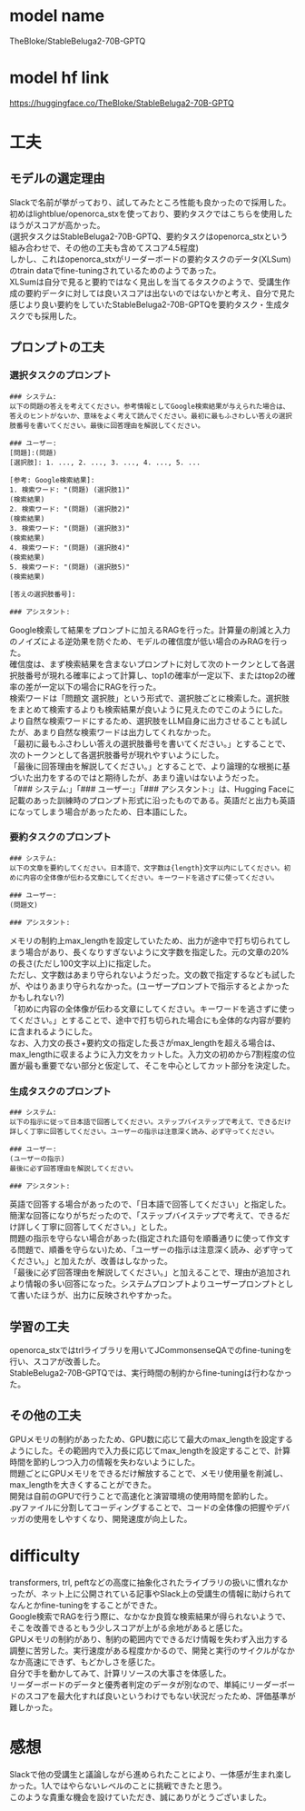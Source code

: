 # model name
TheBloke/StableBeluga2-70B-GPTQ

# model hf link
https://huggingface.co/TheBloke/StableBeluga2-70B-GPTQ

# 工夫

## モデルの選定理由
Slackで名前が挙がっており、試してみたところ性能も良かったので採用した。  
初めはlightblue/openorca_stxを使っており、要約タスクではこちらを使用したほうがスコアが高かった。  
(選択タスクはStableBeluga2-70B-GPTQ、要約タスクはopenorca_stxという組み合わせで、その他の工夫も含めてスコア4.5程度)  
しかし、これはopenorca_stxがリーダーボードの要約タスクのデータ(XLSum)のtrain dataでfine-tuningされているためのようであった。  
XLSumは自分で見ると要約ではなく見出しを当てるタスクのようで、受講生作成の要約データに対しては良いスコアは出ないのではないかと考え、自分で見た感じより良い要約をしていたStableBeluga2-70B-GPTQを要約タスク・生成タスクでも採用した。


## プロンプトの工夫

### 選択タスクのプロンプト
```
### システム:  
以下の問題の答えを考えてください。参考情報としてGoogle検索結果が与えられた場合は、答えのヒントがないか、意味をよく考えて読んでください。最初に最もふさわしい答えの選択肢番号を書いてください。最後に回答理由を解説してください。  

### ユーザー:  
[問題]:(問題)  
[選択肢]: 1. ..., 2. ..., 3. ..., 4. ..., 5. ...  

[参考: Google検索結果]:  
1. 検索ワード: "(問題) (選択肢1)"  
(検索結果)  
2. 検索ワード: "(問題) (選択肢2)"  
(検索結果)  
3. 検索ワード: "(問題) (選択肢3)"  
(検索結果)  
4. 検索ワード: "(問題) (選択肢4)"  
(検索結果)  
5. 検索ワード: "(問題) (選択肢5)"  
(検索結果)  

[答えの選択肢番号]:  

### アシスタント:  
```
Google検索して結果をプロンプトに加えるRAGを行った。計算量の削減と入力のノイズによる逆効果を防ぐため、モデルの確信度が低い場合のみRAGを行った。  
確信度は、まず検索結果を含まないプロンプトに対して次のトークンとして各選択肢番号が現れる確率によって計算し、top1の確率が一定以下、またはtop2の確率の差が一定以下の場合にRAGを行った。  
検索ワードは「問題文 選択肢」という形式で、選択肢ごとに検索した。選択肢をまとめて検索するよりも検索結果が良いように見えたのでこのようにした。  
より自然な検索ワードにするため、選択肢をLLM自身に出力させることも試したが、あまり自然な検索ワードは出力してくれなかった。  
「最初に最もふさわしい答えの選択肢番号を書いてください。」とすることで、次のトークンとして各選択肢番号が現れやすいようにした。  
「最後に回答理由を解説してください。」とすることで、より論理的な根拠に基づいた出力をするのではと期待したが、あまり違いはないようだった。  
「### システム:」「### ユーザー:」「### アシスタント:」は、Hugging Faceに記載のあった訓練時のプロンプト形式に沿ったものである。英語だと出力も英語になってしまう場合があったため、日本語にした。


### 要約タスクのプロンプト  
```
### システム:  
以下の文章を要約してください。日本語で、文字数は{length}文字以内にしてください。初めに内容の全体像が伝わる文章にしてください。キーワードを逃さずに使ってください。  

### ユーザー:  
(問題文)  

### アシスタント:  
```  
メモリの制約上max_lengthを設定していたため、出力が途中で打ち切られてしまう場合があり、長くなりすぎないように文字数を指定した。元の文章の20%の長さ(ただし100文字以上)に指定した。  
ただし、文字数はあまり守られないようだった。文の数で指定するなども試したが、やはりあまり守られなかった。(ユーザープロンプトで指示するとよかったかもしれない?)  
「初めに内容の全体像が伝わる文章にしてください。キーワードを逃さずに使ってください。」とすることで、途中で打ち切られた場合にも全体的な内容が要約に含まれるようにした。  
なお、入力文の長さ+要約文の指定した長さがmax_lengthを超える場合は、max_lengthに収まるように入力文をカットした。入力文の初めから7割程度の位置が最も重要でない部分と仮定して、そこを中心としてカット部分を決定した。


### 生成タスクのプロンプト  
```  
### システム:  
以下の指示に従って日本語で回答してください。ステップバイステップで考えて、できるだけ詳しく丁寧に回答してください。ユーザーの指示は注意深く読み、必ず守ってください。  

### ユーザー:  
(ユーザーの指示)  
最後に必ず回答理由を解説してください。  

### アシスタント:  
```  
英語で回答する場合があったので、「日本語で回答してください」と指定した。  
簡潔な回答になりがちだったので、「ステップバイステップで考えて、できるだけ詳しく丁寧に回答してください。」とした。  
問題の指示を守らない場合があった(指定された語句を順番通りに使って作文する問題で、順番を守らない)ため、「ユーザーの指示は注意深く読み、必ず守ってください。」と加えたが、改善はしなかった。  
「最後に必ず回答理由を解説してください。」と加えることで、理由が追加されより情報の多い回答になった。システムプロンプトよりユーザープロンプトとして書いたほうが、出力に反映されやすかった。


## 学習の工夫
openorca_stxではtrlライブラリを用いてJCommonsenseQAでのfine-tuningを行い、スコアが改善した。  
StableBeluga2-70B-GPTQでは、実行時間の制約からfine-tuningは行わなかった。


## その他の工夫
GPUメモリの制約があったため、GPU数に応じて最大のmax_lengthを設定するようにした。その範囲内で入力長に応じてmax_lengthを設定することで、計算時間を節約しつつ入力の情報を失わないようにした。  
問題ごとにGPUメモリをできるだけ解放することで、メモリ使用量を削減し、max_lengthを大きくすることができた。  
開発は自前のGPUで行うことで高速化と演習環境の使用時間を節約した。  
.pyファイルに分割してコーディングすることで、コードの全体像の把握やデバッガの使用をしやすくなり、開発速度が向上した。


# difficulty
transformers, trl, peftなどの高度に抽象化されたライブラリの扱いに慣れなかったが、ネット上に公開されている記事やSlack上の受講生の情報に助けられてなんとかfine-tuningをすることができた。  
Google検索でRAGを行う際に、なかなか良質な検索結果が得られないようで、そこを改善できるともう少しスコアが上がる余地があると感じた。  
GPUメモリの制約があり、制約の範囲内でできるだけ情報を失わず入出力する調整に苦労した。実行速度がある程度かかるので、開発と実行のサイクルがなかなか高速にできず、もどかしさを感じた。  
自分で手を動かしてみて、計算リソースの大事さを体感した。  
リーダーボードのデータと優秀者判定のデータが別なので、単純にリーダーボードのスコアを最大化すれば良いというわけでもない状況だったため、評価基準が難しかった。


# 感想
Slackで他の受講生と議論しながら進められたことにより、一体感が生まれ楽しかった。1人ではやらないレベルのことに挑戦できたと思う。  
このような貴重な機会を設けていただき、誠にありがとうございました。